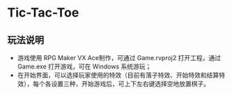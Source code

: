# Tic-Tac-Toe
## 玩法说明
- 游戏使用 RPG Maker VX Ace制作，可通过 Game.rvproj2 打开工程，通过 Game.exe 打开游戏，可在 Windows 系统游玩；
- 在开始界面，可以选择玩家使用的特效（目前有落子特效、开始特效和结算特效），每个各设置三种，开始游戏后，可上下左右键选择空地放置棋子。